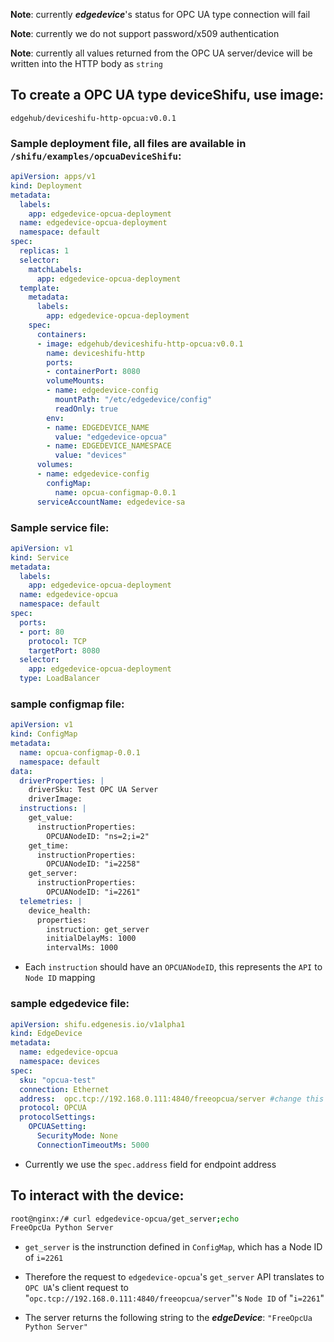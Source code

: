 **Note**: currently ***edgedevice***'s status for OPC UA type connection will fail

**Note**: currently we do not support password/x509 authentication

**Note**: currently all values returned from the OPC UA server/device will be written into the HTTP body as `string`

## To create a OPC UA type deviceShifu, use image:

```
edgehub/deviceshifu-http-opcua:v0.0.1
```

### Sample deployment file, all files are available in `/shifu/examples/opcuaDeviceShifu`:

```yaml
apiVersion: apps/v1
kind: Deployment
metadata:
  labels:
    app: edgedevice-opcua-deployment
  name: edgedevice-opcua-deployment
  namespace: default
spec:
  replicas: 1
  selector:
    matchLabels:
      app: edgedevice-opcua-deployment
  template:
    metadata:
      labels:
        app: edgedevice-opcua-deployment
    spec:
      containers:
      - image: edgehub/deviceshifu-http-opcua:v0.0.1
        name: deviceshifu-http
        ports:
        - containerPort: 8080
        volumeMounts:
        - name: edgedevice-config
          mountPath: "/etc/edgedevice/config"
          readOnly: true
        env:
        - name: EDGEDEVICE_NAME
          value: "edgedevice-opcua"
        - name: EDGEDEVICE_NAMESPACE
          value: "devices"
      volumes:
      - name: edgedevice-config
        configMap:
          name: opcua-configmap-0.0.1
      serviceAccountName: edgedevice-sa
```

### Sample service file:

```yaml
apiVersion: v1
kind: Service
metadata:
  labels:
    app: edgedevice-opcua-deployment
  name: edgedevice-opcua
  namespace: default
spec:
  ports:
  - port: 80
    protocol: TCP
    targetPort: 8080
  selector:
    app: edgedevice-opcua-deployment
  type: LoadBalancer
```

### sample configmap file:

```yaml
apiVersion: v1
kind: ConfigMap
metadata:
  name: opcua-configmap-0.0.1
  namespace: default
data:
  driverProperties: |
    driverSku: Test OPC UA Server
    driverImage: 
  instructions: |
    get_value:
      instructionProperties:
        OPCUANodeID: "ns=2;i=2"
    get_time:
      instructionProperties:
        OPCUANodeID: "i=2258"
    get_server:
      instructionProperties:
        OPCUANodeID: "i=2261"
  telemetries: |
    device_health:
      properties:
        instruction: get_server
        initialDelayMs: 1000
        intervalMs: 1000
```

- Each `instruction` should have an `OPCUANodeID`, this represents the `API` to `Node ID` mapping

### sample edgedevice file:

```yaml
apiVersion: shifu.edgenesis.io/v1alpha1
kind: EdgeDevice
metadata:
  name: edgedevice-opcua
  namespace: devices
spec:
  sku: "opcua-test" 
  connection: Ethernet
  address:  opc.tcp://192.168.0.111:4840/freeopcua/server #change this accordingly
  protocol: OPCUA
  protocolSettings:
    OPCUASetting:
      SecurityMode: None
      ConnectionTimeoutMs: 5000
```

- Currently we use the `spec.address` field for endpoint address

## To interact with the device:

```bash
root@nginx:/# curl edgedevice-opcua/get_server;echo
FreeOpcUa Python Server
```

- `get_server` is the instrunction defined in `ConfigMap`, which has a Node ID of `i=2261`

- Therefore the request to `edgedevice-opcua`'s `get_server` API translates to `OPC UA`'s client request to "`opc.tcp://192.168.0.111:4840/freeopcua/server`"'s `Node ID` of "`i=2261`"

- The server returns the following string to the ***edgeDevice***:
`"FreeOpcUa Python Server"`
